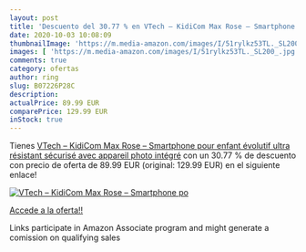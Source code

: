 ```yaml
---
layout: post
title: 'Descuento del 30.77 % en VTech – KidiCom Max Rose – Smartphone po'
date: 2020-10-03 10:08:09
thumbnailImage: 'https://m.media-amazon.com/images/I/51rylkz53TL._SL200_.jpg'
images: [ 'https://m.media-amazon.com/images/I/51rylkz53TL._SL200_.jpg' ]
comments: true
category: ofertas
author: ring
slug: B07226P28C
description:
actualPrice: 89.99 EUR
comparePrice: 129.99 EUR
inStock: true
---
```


Tienes [VTech – KidiCom Max Rose – Smartphone pour enfant évolutif  ultra résistant  sécurisé  avec appareil photo intégré](https://www.amazon.fr/dp/B07226P28C/?tag=tolees0d-21) con un 30.77 % de descuento con precio de oferta de 89.99 EUR (original: 129.99 EUR) en el siguiente enlace!

[![VTech – KidiCom Max Rose – Smartphone po](https://m.media-amazon.com/images/I/51rylkz53TL._SL200_.jpg)](https://www.amazon.fr/dp/B07226P28C/?tag=tolees0d-21)

[Accede a la oferta!!](https://www.amazon.fr/dp/B07226P28C/?tag=tolees0d-21)

Links participate in Amazon Associate program and might generate a comission on qualifying sales


